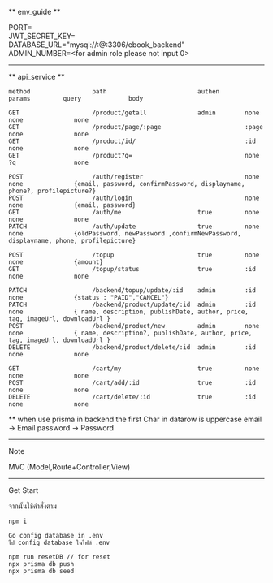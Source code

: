 ** env_guide **

PORT=<br>
JWT_SECRET_KEY=<br>
DATABASE_URL="mysql://<username>:<password>@<IP>:3306/ebook_backend"<br>
ADMIN_NUMBER=<for admin role please not input 0>

----------------------

** api_service **

```
method                 path                         authen       params         query             body

GET                    /product/getall              admin        none           none              none
GET                    /product/page/:page                       :page          none              none
GET                    /product/id/                              :id            none              none
GET                    /product?q=                               none           ?q                none

POST                   /auth/register                            none           none              {email, password, confirmPassword, displayname, phone?, profilepicture?}
POST                   /auth/login                               none           none              {email, password}
GET                    /auth/me                     true         none           none              none
PATCH                  /auth/update                 true         none           none              {oldPassword, newPassword ,confirmNewPassword, displayname, phone, profilepicture}

POST                   /topup                       true         none           none              {amount}
GET                    /topup/status                true         :id            none              none

PATCH                  /backend/topup/update/:id    admin        :id            none              {status : "PAID","CANCEL"}
PATCH                  /backend/product/update/:id  admin        :id            none              { name, description, publishDate, author, price, tag, imageUrl, downloadUrl }
POST                   /backend/product/new         admin        none           none              { name, description?, publishDate, author, price, tag, imageUrl, downloadUrl }
DELETE                 /backend/product/delete/:id  admin        :id            none              none

GET                    /cart/my                     true         none           none              none
POST                   /cart/add/:id                true         :id            none              none
DELETE                 /cart/delete/:id             true         :id            none              none
```
**
when use prisma in backend the first Char in datarow is uppercase
email -> Email
password -> Password

----------------------

Note

MVC (Model,Route+Controller,View)

----------------------
Get Start

จากนั้นใช้คำสั่งตาม
```
npm i 

Go config database in .env
ไป config database ในไฟล์ .env

npm run resetDB // for reset
npx prisma db push
npx prisma db seed
```